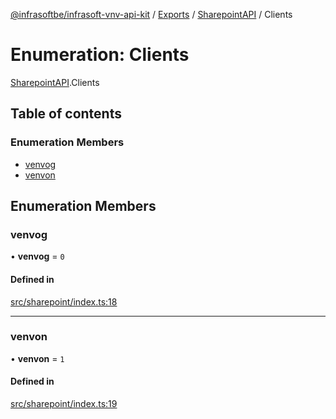[@infrasoftbe/infrasoft-vnv-api-kit](../README.md) / [Exports](../modules.md) / [SharepointAPI](../modules/SharepointAPI.md) / Clients

# Enumeration: Clients

[SharepointAPI](../modules/SharepointAPI.md).Clients

## Table of contents

### Enumeration Members

- [venvog](SharepointAPI.Clients.md#venvog)
- [venvon](SharepointAPI.Clients.md#venvon)

## Enumeration Members

### venvog

• **venvog** = ``0``

#### Defined in

[src/sharepoint/index.ts:18](https://github.com/infrasoftbe/Infrasoft-vnv-api-kit/blob/63c0e77/src/sharepoint/index.ts#L18)

___

### venvon

• **venvon** = ``1``

#### Defined in

[src/sharepoint/index.ts:19](https://github.com/infrasoftbe/Infrasoft-vnv-api-kit/blob/63c0e77/src/sharepoint/index.ts#L19)
